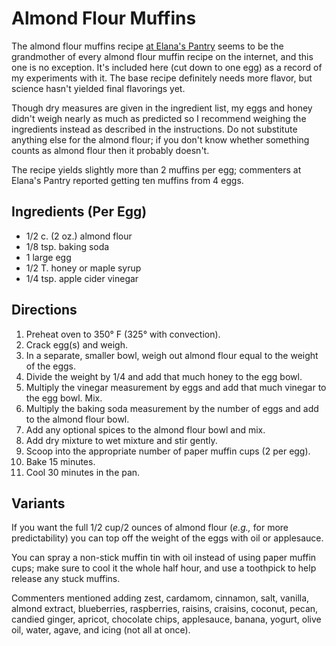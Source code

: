 [passover]: ../indices/passover.html

# Almond Flour Muffins

The almond flour muffins recipe [at Elana's Pantry](https://elanaspantry.com/ratio-rally-quick-breads-almond-flour-muffins/) seems to be the grandmother of every almond flour muffin recipe on the internet, and this one is no exception.  It's included here (cut down to one egg) as a record of my experiments with it.  The base recipe definitely needs more flavor, but science hasn't yielded final flavorings yet.

Though dry measures are given in the ingredient list, my eggs and honey didn't weigh nearly as much as predicted so I recommend weighing the ingredients instead as described in the instructions.  Do not substitute anything else for the almond flour; if you don't know whether something counts as almond flour then it probably doesn't.

The recipe yields slightly more than 2 muffins per egg; commenters at Elana's Pantry reported getting ten muffins from 4 eggs.

## Ingredients (Per Egg)

* 1/2 c. (2 oz.) almond flour
* 1/8 tsp. baking soda
* 1 large egg
* 1/2 T. honey or maple syrup
* 1/4 tsp. apple cider vinegar

## Directions

1. Preheat oven to 350° F (325° with convection).
2. Crack egg(s) and weigh. 
5. In a separate, smaller bowl, weigh out almond flour equal to the weight of the eggs.
3. Divide the weight by 1/4 and add that much honey to the egg bowl.
4. Multiply the vinegar measurement by eggs and add that much vinegar to the egg bowl.  Mix.
6. Multiply the baking soda measurement by the number of eggs and add to the almond flour bowl.
7. Add any optional spices to the almond flour bowl and mix.
7. Add dry mixture to wet mixture and stir gently.
8. Scoop into the appropriate number of paper muffin cups (2 per egg).
9. Bake 15 minutes.
10. Cool 30 minutes in the pan.

## Variants

If you want the full 1/2 cup/2 ounces of almond flour (*e.g.,* for more predictability) you can top off the weight of the eggs with oil or applesauce.

You can spray a non-stick muffin tin with oil instead of using paper muffin cups; make sure to cool it the whole half hour, and use a toothpick to help release any stuck muffins.

Commenters mentioned adding zest, cardamom, cinnamon, salt, vanilla, almond extract, blueberries, raspberries, raisins, craisins, coconut, pecan, candied ginger, apricot, chocolate chips, applesauce, banana, yogurt, olive oil, water, agave, and icing (not all at once).
